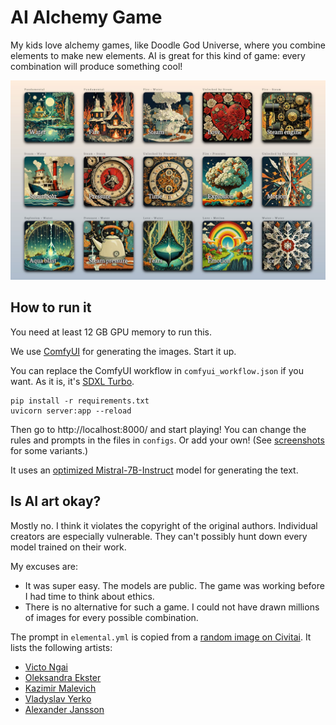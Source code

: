 # AI Alchemy Game

My kids love alchemy games, like Doodle God Universe, where you combine elements to make new elements.
AI is great for this kind of game: every combination will produce something cool!

![Screenshot](screenshots/elemental.jpg)

## How to run it

You need at least 12 GB GPU memory to run this.

We use [ComfyUI](https://github.com/comfyanonymous/ComfyUI) for generating the images. Start it up.

You can replace the ComfyUI workflow in `comfyui_workflow.json` if you want.
As it is, it's [SDXL Turbo](https://stability.ai/news/stability-ai-sdxl-turbo).

```
pip install -r requirements.txt
uvicorn server:app --reload
```

Then go to http://localhost:8000/ and start playing! You can change the rules and prompts in
the files in `configs`. Or add your own!
(See [screenshots](https://github.com/darabos/ai-alchemy/tree/main/screenshots) for some variants.)

It uses an [optimized Mistral-7B-Instruct](https://huggingface.co/jncraton/Mistral-7B-Instruct-v0.2-ct2-int8)
model for generating the text.

## Is AI art okay?

Mostly no. I think it violates the copyright of the original authors.
Individual creators are especially vulnerable. They can't possibly hunt down every model trained on their work.

My excuses are:
- It was super easy. The models are public. The game was working before I had time to think about ethics.
- There is no alternative for such a game. I could not have drawn millions of images for every possible combination.

The prompt in `elemental.yml` is copied from a [random image on Civitai](https://civitai.com/images/4027144).
It lists the following artists:
- [Victo Ngai](https://victo-ngai.com/)
- [Oleksandra Ekster](https://en.wikipedia.org/wiki/Aleksandra_Ekster)
- [Kazimir Malevich](https://en.wikipedia.org/wiki/Kazimir_Malevich)
- [Vladyslav Yerko](https://www.facebook.com/p/Vladyslav-Yerko-100063774308016/)
- [Alexander Jansson](https://alexanderjansson.com/)
